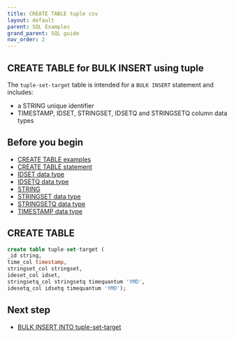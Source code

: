 ```yaml
---
title: CREATE TABLE tuple csv
layout: default
parent: SQL Examples
grand_parent: SQL guide
nav_order: 2
---
```


## CREATE TABLE for BULK INSERT using tuple

The `tuple-set-target` table is intended for a `BULK INSERT` statement and includes:
* a STRING unique identifier
* TIMESTAMP, IDSET, STRINGSET, IDSETQ and STRINGSETQ column data types

## Before you begin
* [CREATE TABLE examples](/docs/sql-guide/examples/sql-eg-table/sql-eg-table-home#create-table-examples)
* [CREATE TABLE statement](/docs/sql-guide/statements/statement-table-create)
* [IDSET data type](/docs/sql-guide/data-types/data-type-idset)
* [IDSETQ data type](/docs/sql-guide/data-types/data-type-idsetq)
* [STRING](/docs/sql-guide/data-types/data-type-string)
* [STRINGSET data type](/docs/sql-guide/data-types/data-type-stringset)
* [STRINGSETQ data type](/docs/sql-guide/data-types/data-type-stringsetq)
* [TIMESTAMP data type](/docs/sql-guide/data-types/data-type-timestamp)

## CREATE TABLE

```sql
create table tuple-set-target (
_id string,
time_col timestamp,
stringset_col stringset,
ideset_col idset,
stringsetq_col stringsetq timequantum 'YMD',
idesetq_col idsetq timequantum 'YMD');
```

## Next step

* [BULK INSERT INTO tuple-set-target](/docs/sql-guide/examples/sql-eg-insert/sql-eg-insert-bulk-tuple-set-target)

